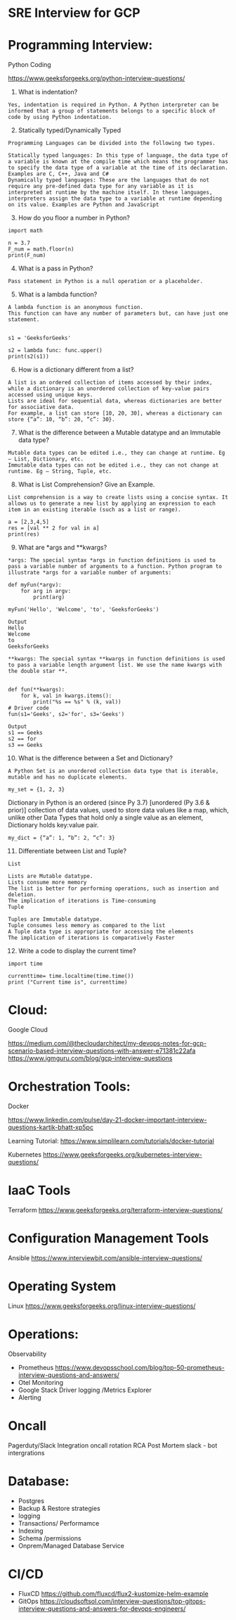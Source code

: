 # SRE Interview for GCP

# Programming Interview:

Python Coding 

https://www.geeksforgeeks.org/python-interview-questions/
1. What is indentation?
```
Yes, indentation is required in Python. A Python interpreter can be informed that a group of statements belongs to a specific block of code by using Python indentation.
```
2. Statically typed/Dynamically Typed
```
Programming Languages can be divided into the following two types.

Statically typed languages: In this type of language, the data type of a variable is known at the compile time which means the programmer has to specify the data type of a variable at the time of its declaration. Examples are C, C++, Java and C#
Dynamically typed languages: These are the languages that do not require any pre-defined data type for any variable as it is interpreted at runtime by the machine itself. In these languages, interpreters assign the data type to a variable at runtime depending on its value. Examples are Python and JavaScript
```

3. How do you floor a number in Python?
```
import math

n = 3.7
F_num = math.floor(n)
print(F_num) 
```

4. What is a pass in Python?
```
Pass statement in Python is a null operation or a placeholder.
```

5. What is a lambda function?
```
A lambda function is an anonymous function. 
This function can have any number of parameters but, can have just one statement.


s1 = 'GeeksforGeeks'

s2 = lambda func: func.upper()
print(s2(s1))
```
6. How is a dictionary different from a list?
```
A list is an ordered collection of items accessed by their index, while a dictionary is an unordered collection of key-value pairs accessed using unique keys. 
Lists are ideal for sequential data, whereas dictionaries are better for associative data. 
For example, a list can store [10, 20, 30], whereas a dictionary can store {“a”: 10, “b”: 20, “c”: 30}.
```

7. What is the difference between a Mutable datatype and an Immutable data type?
```
Mutable data types can be edited i.e., they can change at runtime. Eg – List, Dictionary, etc.
Immutable data types can not be edited i.e., they can not change at runtime. Eg – String, Tuple, etc.
```
8. What is List Comprehension? Give an Example.
```
List comprehension is a way to create lists using a concise syntax. It allows us to generate a new list by applying an expression to each item in an existing iterable (such as a list or range).

a = [2,3,4,5]
res = [val ** 2 for val in a]
print(res)
```
9. What are *args and **kwargs?
```
*args: The special syntax *args in function definitions is used to pass a variable number of arguments to a function. Python program to illustrate *args for a variable number of arguments:

def myFun(*argv):
    for arg in argv:
        print(arg)

myFun('Hello', 'Welcome', 'to', 'GeeksforGeeks')

Output
Hello
Welcome
to
GeeksforGeeks
```

```
**kwargs: The special syntax **kwargs in function definitions is used to pass a variable length argument list. We use the name kwargs with the double star **.


def fun(**kwargs):
    for k, val in kwargs.items():
        print("%s == %s" % (k, val))
# Driver code
fun(s1='Geeks', s2='for', s3='Geeks')

Output
s1 == Geeks
s2 == for
s3 == Geeks
```
10. What is the difference between a Set and Dictionary?
```
A Python Set is an unordered collection data type that is iterable, mutable and has no duplicate elements.

my_set = {1, 2, 3}
```
Dictionary in Python is an ordered (since Py 3.7) [unordered (Py 3.6 & prior)] collection of data values, used to store data values like a map, which, unlike other Data Types that hold only a single value as an element, Dictionary holds key:value pair.
```
my_dict = {“a”: 1, “b”: 2, “c”: 3}
```
11. Differentiate between List and Tuple?

```
List

Lists are Mutable datatype.
Lists consume more memory
The list is better for performing operations, such as insertion and deletion.
The implication of iterations is Time-consuming
Tuple

Tuples are Immutable datatype.
Tuple consumes less memory as compared to the list
A Tuple data type is appropriate for accessing the elements
The implication of iterations is comparatively Faster
```
12. Write a code to display the current time?
```
import time

currenttime= time.localtime(time.time())
print ("Current time is", currenttime)
```


# Cloud:
Google Cloud

https://medium.com/@thecloudarchitect/my-devops-notes-for-gcp-scenario-based-interview-questions-with-answer-e71381c22afa
https://www.igmguru.com/blog/gcp-interview-questions

# Orchestration Tools:
Docker

https://www.linkedin.com/pulse/day-21-docker-important-interview-questions-kartik-bhatt-xp5pc

Learning Tutorial: https://www.simplilearn.com/tutorials/docker-tutorial

Kubernetes
https://www.geeksforgeeks.org/kubernetes-interview-questions/

# IaaC Tools

Terraform
https://www.geeksforgeeks.org/terraform-interview-questions/

# Configuration Management Tools

Ansible 
https://www.interviewbit.com/ansible-interview-questions/

# Operating System

Linux
https://www.geeksforgeeks.org/linux-interview-questions/

# Operations:
Observability 
- Prometheus 
https://www.devopsschool.com/blog/top-50-prometheus-interview-questions-and-answers/
- Otel Monitoring
- Google Stack Driver logging /Metrics Explorer
- Alerting 

# Oncall 
Pagerduty/Slack Integration
oncall rotation 
RCA
Post Mortem 
slack - bot intergrations

# Database:
- Postgres
- Backup & Restore strategies 
- logging 
- Transactions/ Performamce 
- Indexing 
- Schema /permissions 
- Onprem/Managed Database Service 

# CI/CD
- FluxCD
https://github.com/fluxcd/flux2-kustomize-helm-example
- GitOps
https://cloudsoftsol.com/interview-questions/top-gitops-interview-questions-and-answers-for-devops-engineers/

